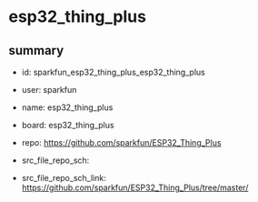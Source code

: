 # esp32_thing_plus
 
## summary 
* id: sparkfun_esp32_thing_plus_esp32_thing_plus
* user: sparkfun
* name: esp32_thing_plus
* board: esp32_thing_plus
* repo: https://github.com/sparkfun/ESP32_Thing_Plus



* src_file_repo_sch: 
* src_file_repo_sch_link: https://github.com/sparkfun/ESP32_Thing_Plus/tree/master/






